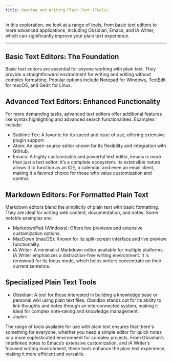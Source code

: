 ```yaml
---
title: Reading and Writing Plain Text (Tools)
---
```


In this exploration, we look at a range of tools, from basic text editors to more advanced applications, including Obsidian, Emacs, and iA Writer, which can significantly improve your plain text experience.

---

## Basic Text Editors: The Foundation
Basic text editors are essential for anyone working with plain text. They provide a straightforward environment for writing and editing without complex formatting. Popular options include Notepad for Windows, TextEdit for macOS, and Gedit for Linux.

## Advanced Text Editors: Enhanced Functionality
For more demanding tasks, advanced text editors offer additional features like syntax highlighting and advanced search functionalities. Examples include:

- Sublime Tex: A favorite for its speed and ease of use, offering extensive plugin support.
- Atom: An open-source editor known for its flexibility and integration with GitHub.
- Emacs: A highly customizable and powerful text editor, Emacs is more than just a text editor; it’s a complete ecosystem. Its extensible nature allows it to function as an IDE, a calendar, and even an email client, making it a favored choice for those who value customization and control.

## Markdown Editors: For Formatted Plain Text
Markdown editors blend the simplicity of plain text with basic formatting. They are ideal for writing web content, documentation, and notes. Some notable examples are:

- MarkdownPad (Windows): Offers live previews and extensive customization options.
- MacDown (macOS): Known for its split-screen interface and live preview functionality.
- iA Writer: A minimalist Markdown editor available for multiple platforms, iA Writer emphasizes a distraction-free writing environment. It is renowned for its focus mode, which helps writers concentrate on their current sentence.

## Specialized Plain Text Tools
- Obsidian: A tool for those interested in building a knowledge base or personal wiki using plain text files. Obsidian stands out for its ability to link thoughts and notes through an interconnected system, making it ideal for complex note-taking and knowledge management.
- Joplin: 

The range of tools available for use with plain text ensures that there's something for everyone, whether you need a simple editor for quick notes or a more sophisticated environment for complex projects. From Obsidian’s interlinked notes to Emacs’s extensive customization, and iA Writer’s focused writing environment, these tools enhance the plain text experience, making it more efficient and versatile.